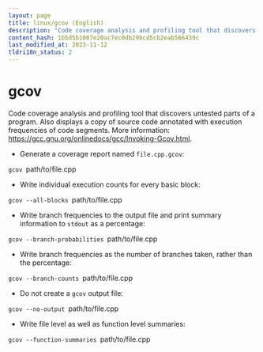 ```yaml
---
layout: page
title: linux/gcov (English)
description: "Code coverage analysis and profiling tool that discovers untested parts of a program."
content_hash: 1b5d5b1007e20ac7ec0db29bcd5cb2eab566439c
last_modified_at: 2023-11-12
tldri18n_status: 2
---
```

# gcov

Code coverage analysis and profiling tool that discovers untested parts of a program.
Also displays a copy of source code annotated with execution frequencies of code segments.
More information: <https://gcc.gnu.org/onlinedocs/gcc/Invoking-Gcov.html>.

- Generate a coverage report named `file.cpp.gcov`:

`gcov `<span class="tldr-var badge badge-pill bg-dark-lm bg-white-dm text-white-lm text-dark-dm font-weight-bold">path/to/file.cpp</span>

- Write individual execution counts for every basic block:

`gcov --all-blocks `<span class="tldr-var badge badge-pill bg-dark-lm bg-white-dm text-white-lm text-dark-dm font-weight-bold">path/to/file.cpp</span>

- Write branch frequencies to the output file and print summary information to `stdout` as a percentage:

`gcov --branch-probabilities `<span class="tldr-var badge badge-pill bg-dark-lm bg-white-dm text-white-lm text-dark-dm font-weight-bold">path/to/file.cpp</span>

- Write branch frequencies as the number of branches taken, rather than the percentage:

`gcov --branch-counts `<span class="tldr-var badge badge-pill bg-dark-lm bg-white-dm text-white-lm text-dark-dm font-weight-bold">path/to/file.cpp</span>

- Do not create a `gcov` output file:

`gcov --no-output `<span class="tldr-var badge badge-pill bg-dark-lm bg-white-dm text-white-lm text-dark-dm font-weight-bold">path/to/file.cpp</span>

- Write file level as well as function level summaries:

`gcov --function-summaries `<span class="tldr-var badge badge-pill bg-dark-lm bg-white-dm text-white-lm text-dark-dm font-weight-bold">path/to/file.cpp</span>
